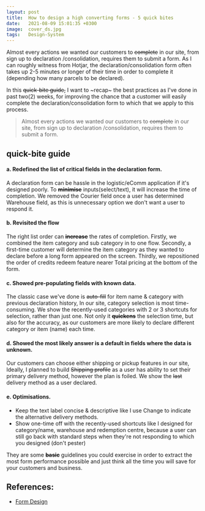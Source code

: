```yaml
---
layout: post
title:  How to design a high converting forms - 5 quick bites
date:   2021-08-09 15:01:35 +0300
image:  cover_ds.jpg
tags:   Design-System
---
```




Almost every actions we wanted our customers to ~~complete~~ in our site, from sign up to declaration /consolidation, requires them to submit a form. As I can roughly witness from Hotjar, the declaration/consolidation form often takes up  2-5 minutes or longer of their time in order to complete it (depending how many parcels to be declared). 

In this ~~quick-bite guide,~~ I want to ~recap~ the best practices as I've done in past two(2) weeks, for improving the chance that a customer will easily complete the declaration/consolidation form to which that we apply to this process. 

> Almost every actions we wanted our customers to ~~complete~~ in our site, from sign up to declaration /consolidation, requires them to submit a form. 


## quick-bite guide


####   a. Redefined the list of critical fields in the declaration form. 


A declaration form can be hassle in the logistic/eComm application if it's designed poorly. To **~~minimise~~** inputs(select/text), it will increase the time of completion. We removed the Courier field once a user has determined Warehouse field, as this is unnecessary option we don't want a user to respond it.


####  b. Revisited the flow 

The right list order can **~~increase~~** the rates of completion. Firstly, we combined the item category and sub category in to one flow. Secondly, a first-time customer will determine the item category as they wanted to declare before a long form appeared on the screen. Thirdly, we repositioned the order of credits redeem feature nearer Total pricing at the bottom of the form. 


####  c. Showed pre-populating fields with known data. 

The classic case we've done is ~~auto-fill~~ for item name & category with previous declaration history, In our site, category selection is most time-consuming. We show the recently-used categories with 2 or 3 shortcuts for selection, rather than just one. Not only it **~~quickens~~** the selection time, but also for the accuracy, as our customers are more likely to declare different category or item (name) each time. 

####  d. Showed the most likely answer is a default in fields where the data is unknown.

Our customers can choose either shipping or pickup features in our site, Ideally, I planned to build ~~Shipping profile~~ as a user has ability to set their primary delivery method, however the plan is foiled. We show the ~~last~~ delivery method as a user declared.

####  e. Optimisations. 

* Keep the text label concise & descriptive like I use Change to indicate the alternative delivery methods. 
* Show one-time off with the recently-used shortcuts like I designed for category/name, warehouse and redemption centre, because a user can still go back with standard steps when they're not responding to which you designed (don't pester)

They are some **~~basic~~** guidelines you could exercise in order to extract the most form performance possible and just think all the time you will save for your customers and business. 


## References:

* [Form Design](https://uxdesign.cc/best-practices-for-form-design-ff5de6ca8e5f)

